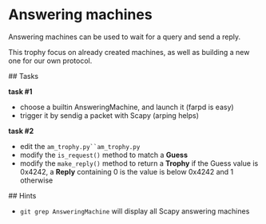 # Answering machines

Answering machines can be used to wait for a query and send a reply.

This trophy focus on already created machines, as well as building a new one for
our own protocol.

## Tasks

**task #1**

- choose a builtin AnsweringMachine, and launch it (farpd is easy)
- trigger it by sendig a packet with Scapy (arping helps)

**task #2**

- edit the `am_trophy.py``am_trophy.py`
- modify the `is_request()` method to match a **Guess**
- modify the `make_reply()` method to return a **Trophy** if the Guess value is
  0x4242, a **Reply** containing 0 is the value is below 0x4242 and 1 otherwise


## Hints

- `git grep AnsweringMachine` will display all Scapy answering machines
